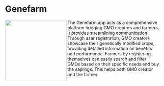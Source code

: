 # Genefarm 
<img align="left" width="200" height="200" src="https://github.com/hackfest-dev/HF24-DINOCODERS/assets/123622523/90649a59-0359-447a-b0cd-d11b6dfc3ca8">
The Genefarm app acts as a comprehensive platform bridging GMO creators and farmers. It provides streamlining communication . Through user registration, GMO creators showcase their genetically modified crops, providing detailed information on benefits and performance.  Farmers by registering themselves can easily search and filter GMOs based on their specific needs and buy the saplings.  This helps both GMO creator and the farmer.
